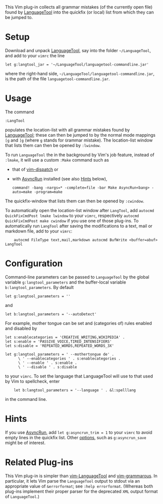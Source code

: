 This Vim plug-in collects all grammar mistakes (of the currently open file) found by [LanguageTool](https://languagetool.org/) into the quickfix (or local) list from which they can be jumped to.

# Setup

Download and unpack [LanguageTool](https://languagetool.org/download/), say into the folder `~/LanguageTool`, and add to your `vimrc` the line

```vim
let g:langtool_jar = '~/LanguageTool/languagetool-commandline.jar'
```

where the right-hand side, `~/LanguageTool/languagetool-commandline.jar`, is the path of the file `languagetool-commandline.jar`.

# Usage

The command

```vim
:LangTool
```

populates the location-list with all grammar mistakes found by [LanguageTool](https://languagetool.org/);
these can then be jumped to by the normal mode mappings `[g` and `]g` (where `g` stands for `G`rammar mistake).
The location-list window that lists them can then be opened by `:lwindow`.

To run `LanguageTool` the in the background by Vim's job feature, instead of `:lmake`, it will use a custom `:Make` command such as

- that of [vim-dispatch](https://github.com/tpope/vim-dispatch) or
- with [AsyncRun](https://github.com/skywind3000/asyncrun.vim/) installed (see also [Hints](#hints) below),

    ```vim
    command! -bang -nargs=* -complete=file -bar Make AsyncRun<bang> -auto=make -program=make
    ```

The quickfix-window that lists them can then be opened by `:cwindow`.

To automatically open the location-list window after `LangTool`, add
`autocmd QuickFixCmdPost lmake lwindow` to your `vimrc`, respectively `autocmd QuickFixCmdPost make cwindow` if you use one of those plug-ins.
To automatically run `LangTool` after saving the modifications to a text, mail or markdown file, add to your `vimrc`:

```vim
    autocmd FileType text,mail,markdown autocmd BufWrite <buffer=abuf> LangTool
```

# Configuration

Command-line parameters can be passed to `LanguageTool` by the global variable `g:langtool_parameters` and the buffer-local variable `b:langtool_parameters`.
By default

```vim
let g:langtool_parameters = ''
```

and

```vim
let b:langtool_parameters = '--autoDetect'
```

For example, mother tongue can be set and (categories of) rules enabled and disabled by

```vim
let s:enablecategories = 'CREATIVE_WRITING,WIKIPEDIA' .
let s:enable = 'PASSIVE_VOICE,TIRED_INTENSIFIERS'
let s:disable = 'REPEATED_WORDS,REPEATED_WORDS_3X'

let g:langtool_parameters = ' --mothertongue de' .
      \ ' --enablecategories ' . s:enablecategories .
      \ ' --enable ' . s:enable .
      \ ' --disable ' . s:disable
```

to your `vimrc`.
To set the language that LanguageTool will use to that used by Vim to spellcheck, enter

```vim
    let b:langtool_parameters = '--language ' . &l:spelllang
```

in the command line.

# Hints

If you use [AsyncRun](https://github.com/skywind3000/asyncrun.vim/), add `let g:asyncrun_trim = 1` to your `vimrc` to avoid empty lines in the quickfix list.
Other [options](https://github.com/skywind3000/asyncrun.vim/wiki/Options), such as `g:asyncrun_save` might be of interest.

# Related Plug-ins

This Vim plug-in is simpler than [vim-LanguageTool](https://github.com/dpelle/vim-LanguageTool) and [vim-grammarous](https://github.com/rhysd/vim-grammarous).
In particular, it lets Vim parse the `LanguageTool` output to stdout via an appropriate value of `&errorformat`;
see `:help errorformat`.
(Whereas both plug-ins implement their proper parser for the deprecated `XML` output format of `LanguageTool`.)


